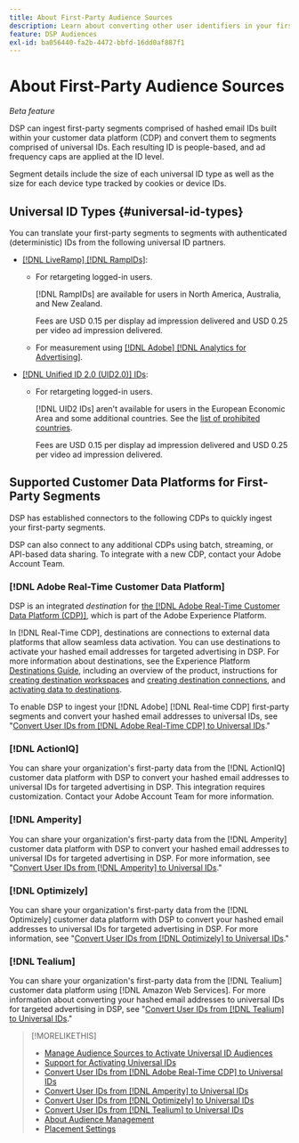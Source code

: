 ```yaml
---
title: About First-Party Audience Sources
description: Learn about converting other user identifiers in your first-party segments to universal IDs for cookieless targeting.
feature: DSP Audiences
exl-id: ba056440-fa2b-4472-bbfd-16dd0af887f1
---
```

# About First-Party Audience Sources

*Beta feature*

DSP can ingest first-party segments comprised of hashed email IDs built within your customer data platform (CDP) and convert them to segments comprised of universal IDs. Each resulting ID is people-based, and ad frequency caps are applied at the ID level<!-- Move that info. to somewhere else? -->.

Segment details include the size of each universal ID type as well as the size for each device type tracked by cookies or device IDs.

## Universal ID Types {#universal-id-types}

<!--  Replace below with this once ID5 sources are possible 

Using your first-party data, you can create segments with IDs from the following universal ID partners.

* Authenticated (deterministic) IDs using hashed email addresses:

-->

You can translate your first-party segments to segments with authenticated (deterministic) IDs from the following universal ID partners.

* [[!DNL LiveRamp] [!DNL RampIDs]](https://liveramp.com/identity-resolution):

  * For retargeting logged-in users.
  
    [!DNL RampIDs] are available for users in North America, Australia, and New Zealand.
    
    Fees are USD 0.15 per display ad impression delivered and USD 0.25 per video ad impression delivered. 
  
  * For measurement using [[!DNL Adobe] [!DNL Analytics for Advertising]](/help/integrations/analytics/overview.md).

* [[!DNL Unified ID 2.0 (UID2.0)] IDs](https://unifiedid.com):

  * For retargeting logged-in users.
  
    [!DNL UID2 IDs] aren't available for users in the European Economic Area and some additional countries. See the [list of prohibited countries](/help/policies/universal-id-policy.md#prohibited-countries-uid2).
    
    Fees are USD 0.15 per display ad impression delivered and USD 0.25 per video ad impression delivered.

<!-- Not yet

* Probabilistic (unauthenticated) IDs using hashed email addresses:

  * [[!DNL ID5] IDs](https://id5.io): For retargeting unauthenticated site traffic, prospecting using third-party data, and measurement for both using [[!DNL Adobe] [!DNL Analytics for Advertising]](/help/integrations/analytics/overview.md). ID5 IDs are available for no fee.

    ID5 creates an ID by stitching together user signals (hashed email address) with various browser signals (such as IP address and timestamp).

    [!DNL Analytics] measurement requires all [prerequisites for implementing [!DNL Analytics for Advertising]](/help/integrations/analytics/prerequisites.md) and the [AMO ID and EF ID in your tracking URLs](/help/integrations/analytics/ids.md). You also must sign an agreement with [!DNL ID5] and set a parameter within your existing JavaScript tracking tags. <!-- Contact your Adobe Account Team for instructions. -->

<!--
    >[!NOTE]
    >
    >Third-party segments from [!DNL Eyeota] may automatically include ID5 IDs, in addition to users tracked by cookies or device IDs. The segment details include the size for each type. The usual usage fee for each segment, which is stated next to the segment name, applies; no additional fees are charged for the ID5 IDs.
-->

## Supported Customer Data Platforms for First-Party Segments

DSP has established connectors to the following CDPs to quickly ingest your first-party segments.

DSP can also connect to any additional CDPs using batch, streaming, or API-based data sharing. To integrate with a new CDP, contact your Adobe Account Team.

### [!DNL Adobe Real-Time Customer Data Platform]

DSP is an integrated *destination* for [the [!DNL Adobe Real-Time Customer Data Platform (CDP)]](https://experienceleague.adobe.com/docs/experience-platform/rtcdp/overview.html), which is part of the Adobe Experience Platform.

In [!DNL Real-Time CDP], destinations are connections to external data platforms that allow seamless data activation. You can use destinations to activate your hashed email addresses for targeted advertising in DSP. For more information about destinations, see the Experience Platform [Destinations Guide](https://experienceleague.adobe.com/docs/experience-platform/destinations/home.html), including an overview of the product, instructions for [creating destination workspaces](https://experienceleague.adobe.com/docs/experience-platform/destinations/ui/destinations-workspace.html) and [creating destination connections](https://experienceleague.adobe.com/docs/experience-platform/destinations/ui/connect-destination.html), and [activating data to destinations](https://experienceleague.adobe.com/docs/experience-platform/destinations/ui/activate/activate-segment-streaming-destinations.html).

To enable DSP to ingest your [!DNL Adobe] [!DNL Real-time CDP] first-party segments and convert your hashed email addresses to universal IDs, see "[Convert User IDs from [!DNL Adobe Real-Time CDP] to Universal IDs](/help/dsp/audiences/sources/source-adobe-rtcdp.md)."

### [!DNL ActionIQ]

You can share your organization's first-party data from the [!DNL ActionIQ] customer data platform with DSP to convert your hashed email addresses to universal IDs for targeted advertising in DSP. This integration requires customization. Contact your Adobe Account Team for more information.

### [!DNL Amperity]

You can share your organization's first-party data from the [!DNL Amperity] customer data platform with DSP to convert your hashed email addresses to universal IDs for targeted advertising in DSP. For more information, see "[Convert User IDs from [!DNL Amperity] to Universal IDs](/help/dsp/audiences/sources/source-amperity.md)."

### [!DNL Optimizely]

You can share your organization's first-party data from the [!DNL Optimizely] customer data platform with DSP to convert your hashed email addresses to universal IDs for targeted advertising in DSP. For more information, see "[Convert User IDs from [!DNL Optimizely] to Universal IDs](/help/dsp/audiences/sources/source-optimizely.md)."

### [!DNL Tealium]

You can share your organization's first-party data from the [!DNL Tealium] customer data platform using [!DNL Amazon Web Services]. For more information about converting your hashed email addresses to universal IDs for targeted advertising in DSP, see "[Convert User IDs from [!DNL Tealium] to Universal IDs](/help/dsp/audiences/sources/source-tealium.md)."

>[!MORELIKETHIS]
>
>* [Manage Audience Sources to Activate Universal ID Audiences](source-manage.md)
>* [Support for Activating Universal IDs](/help/dsp/audiences/universal-ids.md)
>* [Convert User IDs from [!DNL Adobe Real-Time CDP] to Universal IDs](/help/dsp/audiences/sources/source-adobe-rtcdp.md)
>* [Convert User IDs from [!DNL Amperity] to Universal IDs](/help/dsp/audiences/sources/source-amperity.md)
>* [Convert User IDs from [!DNL Optimizely] to Universal IDs](/help/dsp/audiences/sources/source-optimizely.md)
>* [Convert User IDs from [!DNL Tealium] to Universal IDs](/help/dsp/audiences/sources/source-tealium.md)
>* [About Audience Management](/help/dsp/audiences/audience-about.md)
>* [Placement Settings](/help/dsp/campaign-management/placements/placement-settings.md)

